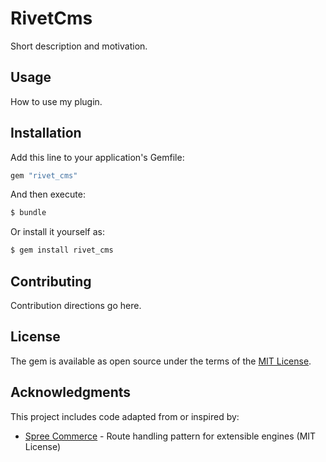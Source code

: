 # RivetCms
Short description and motivation.

## Usage
How to use my plugin.

## Installation
Add this line to your application's Gemfile:

```ruby
gem "rivet_cms"
```

And then execute:
```bash
$ bundle
```

Or install it yourself as:
```bash
$ gem install rivet_cms
```

## Contributing
Contribution directions go here.

## License
The gem is available as open source under the terms of the [MIT License](https://opensource.org/licenses/MIT).

## Acknowledgments

This project includes code adapted from or inspired by:

- [Spree Commerce](https://github.com/spree/spree) - Route handling pattern for extensible engines (MIT License)
